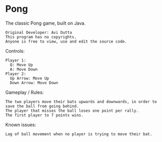 # Pong
The classic Pong game, built on Java.

    Original Developer: Avi Dutta
    This program has no copyrights.
    Anyone is free to view, use and edit the source code.

Controls:

    Player 1:
      Q: Move Up
      A: Move Down
    Player 2:
      Up Arrow: Move Up
      Down Arrow: Move Down
      
Gameplay / Rules:

    The two players move their bats upwards and downwards, in order to save the ball from going behind.
    The player that misses the ball loses one point per rally.
    The first player to 7 points wins.

Known issues:

    Lag of ball movement when no player is trying to move their bat.
